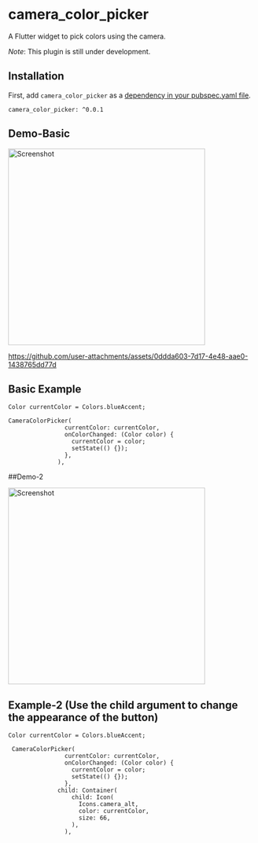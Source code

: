 # camera_color_picker
A Flutter widget to pick colors using the camera.

*Note*: This plugin is still under development.

## Installation

First, add `camera_color_picker` as a [dependency in your pubspec.yaml file](https://flutter.io/platform-plugins/).


```
camera_color_picker: ^0.0.1
```
## Demo-Basic 

<div style="display: flex; align-items: center; gap: 10px;">
  <img src="https://github.com/user-attachments/assets/783e7479-f5eb-4131-b89a-0ba0f3bc8bf5" alt="Screenshot" width="400"/>
</div>

 https://github.com/user-attachments/assets/0ddda603-7d17-4e48-aae0-1438765dd77d

## Basic Example

```
Color currentColor = Colors.blueAccent;
```

```
CameraColorPicker(
                currentColor: currentColor,
                onColorChanged: (Color color) {
                  currentColor = color;
                  setState(() {});
                },
              ),

```

##Demo-2
<div style="display: flex; align-items: center; gap: 10px;">
  <img src="https://github.com/user-attachments/assets/c38aea6c-eda0-4ba7-b72a-44c35719d9a4" alt="Screenshot" width="400"/>
</div>

## Example-2 (Use the child argument to change the appearance of the button)

```
Color currentColor = Colors.blueAccent;
```

```
 CameraColorPicker(
                currentColor: currentColor,
                onColorChanged: (Color color) {
                  currentColor = color;
                  setState(() {});
                },
              child: Container(
                  child: Icon(
                    Icons.camera_alt,
                    color: currentColor,
                    size: 66,
                  ),
                ),

```
